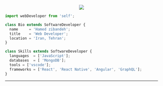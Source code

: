 <p align="center">
  <img src="https://github.com/thompsonemerson/thompsonemerson/raw/master/cover-thompson.png" />
</p>

```js
import webDeveloper from 'self';

class Bio extends SoftwareDeveloper {
  name     = 'Hamed zibandeh';
  title    = 'Web Developer';
  location = 'Iran, Tehran';
}

class Skills extends SoftwareDeveloper {
  languages  = ['JavaScript'];
  databases  = [ 'MongoDB'];
  tools = ['vscode'];
  frameworks = ['React', 'React Native', 'Angular', 'GraphQL'];
}
```
----
